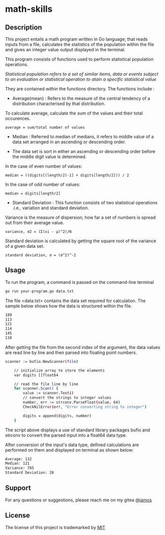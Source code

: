 # math-skills

## Description

This project entails a math program written in Go language; that reads inputs from a file, calculates the statistics of the population within the file and gives an integer value output displayed in the terminal.

This program consists of functions used to perform statistical population operations.

_*Statistical population refers to a set of similar items, data or events subject to an evaluation or statistical operation to atain a specific statistical value*_

They are contained within the functions directory. The functions include :

+ Average(mean) : Refers to the measure of the central tendency of a distribution characterised by that distribution.

To calculate average, calculate the sum of the values and their total occurences.

    average = sum/total number of values

+ Median : Referred to median of medians, it refers to middle value of a data set arranged in an ascending or descending order.

* The data set is sort in either an ascending or descending order before the middle digit value is determined.

In the case of even number of values:

    median = ((digits[(length/2)-1] + digits[length/2])) / 2

In the case of odd number of values:

    median = digits[length/2]


+ Standard Deviation : This function consists of two statistical operations .i.e., variation and standard deviation.

Variance is the measure of dispersion; how far a set of numbers is spread out from their average value.

    variance, σ2 = (Σ(xi - μ)^2)/N

Standard deviation is calculated by getting the square root of the variance of a given data set.

    standard deviation, σ = (σ^2)^-2


## Usage

To run the program, a command is passed on the command-line terminal

```bash
go run your-program.go data.txt
```
The file <data.txt> contains the data set required for calculation. 
The sample below shows how the data is structured within the file.

```bash
189
113
121
114
145
110
```

After getting the file from the second index of the argument, the data values are read line by line and then parsed into floating point numbers.

```bash
scanner := bufio.NewScanner(file)

	// initialize array to store the elements
	var digits []float64

	// read the file line by line
	for scanner.Scan() {
		value := scanner.Text()
		// convert the strings to integer values
		number, err := strconv.ParseFloat(value, 64)
		CheckNilError(err, "Error converting string to integer")

		digits = append(digits, number)
	}
```

The script above displays a use of standard library packages bufio and strconv to convert the parsed input into a float64 data type.

After conversion of the input's data type, defined calculations are performed on them and displayed on terminal as shown below:

```bash
Average: 132
Median: 121
Variance: 785 
Standard Deviation: 28
```

## Support

For any questions or suggestions, please reach me on my gitea @[jamos](https://learn.zone01kisumu.ke/git/jamos)


## License
The license of this project is trademarked by [MIT](LICENSE)